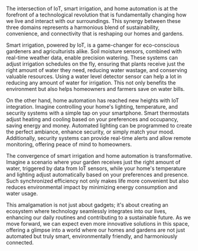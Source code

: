 The intersection of IoT, smart irrigation, and home automation is at the forefront of a technological revolution that is fundamentally changing how we live and interact with our surroundings. This synergy between these three domains represents a harmonious blend of sustainability, convenience, and connectivity that is reshaping our homes and gardens.

Smart irrigation, powered by IoT, is a game-changer for eco-conscious gardeners and agriculturists alike. Soil moisture sensors, combined with real-time weather data, enable precision watering. These systems can adjust irrigation schedules on the fly, ensuring that plants receive just the right amount of water they need, reducing water wastage, and conserving valuable resources. Using a water level detector sensor can help a lot in reducing any amount of water for irrigation. This not only benefits the environment but also helps homeowners and farmers save on water bills.

On the other hand, home automation has reached new heights with IoT integration. Imagine controlling your home's lighting, temperature, and security systems with a simple tap on your smartphone. Smart thermostats adjust heating and cooling based on your preferences and occupancy, saving energy and money. Automated lighting can be programmed to create the perfect ambiance, enhance security, or simply match your mood. Additionally, security systems can provide real-time alerts and allow remote monitoring, offering peace of mind to homeowners.

The convergence of smart irrigation and home automation is transformative. Imagine a scenario where your garden receives just the right amount of water, triggered by data from IoT sensors, while your home's temperature and lighting adjust automatically based on your preferences and presence. Such synchronized efficiency not only makes life more convenient but also reduces environmental impact by minimizing energy consumption and water usage.

This amalgamation is not just about gadgets; it's about creating an ecosystem where technology seamlessly integrates into our lives, enhancing our daily routines and contributing to a sustainable future. As we move forward, we can expect even more innovative solutions in this space, offering a glimpse into a world where our homes and gardens are not just automated but truly smart, environmentally friendly, and harmoniously connected.
